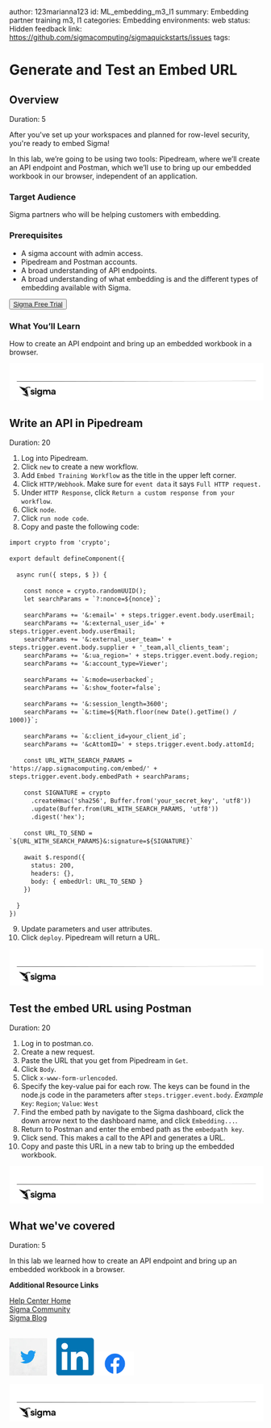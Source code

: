 author: 123marianna123
id: ML_embedding_m3_l1
summary: Embedding partner training m3, l1
categories: Embedding
environments: web
status: Hidden
feedback link: https://github.com/sigmacomputing/sigmaquickstarts/issues
tags: 

<!-- 
SETTING THE AVAILABLE CATEGORIES WILL MAKE YOUR QUICKSTART PART OF A GROUP THAT USERS CAN FILTER ON IN THE QUICKSTART PORTAL.

AVAILABLE CATEGORIES ARE:
Administration
Embedding
Functions
Fundamentals
Partners
Snowflake
Tables (include pivot and input tables for now)
Use-cases

PLEASE REVIEW THE SIGMA QUICKSTART STYLE GUIDE. ALL QUICKSTART SHOULD SHARE A COMMON LOOK AND FEEL. 

YOU MAY WANT TO REVIEW A PUBLISHED GUIDE FIRST SO THAT YOU ARE FAMILIAR WITH HOW COMMON MARKDOWN IS APPLIED YOU CAN ACCESS THE SIGMA QUICKSTART STYLE GUIDE HERE:
http://localhost:8000/guide/sigma-style-guide/index.html?index=..%2F..internal#0
-->

# Generate and Test an Embed URL
<!-- The above name is what appears on the website and is searchable. -->

## Overview 
Duration: 5 
<!--Duration is deprecated and no longer required, however the code still expects to see it so include it for each section. The actual time value does not matter. -->

After you've set up your workspaces and planned for row-level security, you're ready to embed Sigma!

In this lab, we’re going to be using two tools: Pipedream, where we’ll create an API endpoint and Postman, which we’ll use to bring up our embedded workbook in our browser, independent of an application.

 ### Target Audience
Sigma partners who will be helping customers with embedding.

### Prerequisites
<ul>
  <li>A sigma account with admin access.</li>
  <li>Pipedream and Postman accounts.</li>
  <li>A broad understanding of API endpoints.</li>
  <li>A broad understanding of what embedding is and the different types of embedding available with Sigma.</li>
</ul>

<button>[Sigma Free Trial](https://www.sigmacomputing.com/free-trial/)</button>
  
### What You’ll Learn
How to create an API endpoint and bring up an embedded workbook in a browser.

![Footer](assets/sigma_footer.png)
<!-- NOTE: SIGMA LOGO REQUIRED AT END OF EACH ## SECTION -->
<!-- END OF OVERVIEW -->

## **Write an API in Pipedream**
Duration: 20
1. Log into Pipedream.
2. Click `new` to create a new workflow. 
3. Add `Embed Training Workflow` as the title in the upper left corner.
4. Click `HTTP/Webhook`. Make sure for `event data` it says `Full HTTP request.`
5. Under `HTTP Response`, click `Return a custom response from your workflow`.
6. Click `node`.
7. Click `run node code`.
8. Copy and paste the following code:

```
import crypto from 'crypto';

export default defineComponent({

  async run({ steps, $ }) {
    
    const nonce = crypto.randomUUID();
    let searchParams = `?:nonce=${nonce}`;

    searchParams += '&:email=' + steps.trigger.event.body.userEmail;
    searchParams += '&:external_user_id=' + steps.trigger.event.body.userEmail;
    searchParams += '&:external_user_team=' + steps.trigger.event.body.supplier + '_team,all_clients_team';
    searchParams += '&:ua_region=' + steps.trigger.event.body.region;
    searchParams += '&:account_type=Viewer';

    searchParams += `&:mode=userbacked`;
    searchParams += `&:show_footer=false`;

    searchParams += '&:session_length=3600';
    searchParams += `&:time=${Math.floor(new Date().getTime() / 1000)}`;

    searchParams += `&:client_id=your_client_id`;
    searchParams += '&cAttomID=' + steps.trigger.event.body.attomId;

    const URL_WITH_SEARCH_PARAMS = 'https://app.sigmacomputing.com/embed/' + steps.trigger.event.body.embedPath + searchParams;

    const SIGNATURE = crypto
      .createHmac('sha256', Buffer.from('your_secret_key', 'utf8'))
      .update(Buffer.from(URL_WITH_SEARCH_PARAMS, 'utf8'))
      .digest('hex');

    const URL_TO_SEND = `${URL_WITH_SEARCH_PARAMS}&:signature=${SIGNATURE}`

    await $.respond({
      status: 200,
      headers: {},
      body: { embedUrl: URL_TO_SEND }
    })

  }
})
```


9. Update parameters and user attributes.
10. Click `deploy`. Pipedream will return a URL. 

![Footer](assets/sigma_footer.png)
<!-- END OF SECTION-->


## **Test the embed URL using Postman**
Duration: 20

1. Log in to postman.co.
2. Create a new request. 
3. Paste the URL that you get from Pipedream in `Get`.
4. Click `Body`.
5. Click `x-www-form-urlencoded`.
6. Specify the key-value pai for each row. The keys can be found in the node.js code in the parameters after `steps.trigger.event.body`.
*Example* `Key`: `Region`; `Value`: `West`
7. Find the embed path by navigate to the Sigma dashboard, click the down arrow next to the dashboard name, and click `Embedding...`.
8. Return to Postman and enter the embed path as the `embedpath key`.
8. Click send. This makes a call to the API and generates a URL.
9. Copy and paste this URL in a new tab to bring up the embedded workbook.

![Footer](assets/sigma_footer.png)
<!-- END OF SECTION-->


## What we've covered
Duration: 5

In this lab we learned how to create an API endpoint and bring up an embedded workbook in a browser.

<!-- THE FOLLOWING ADDITIONAL RESOURCES IS REQUIRED AS IS FOR ALL QUICKSTARTS -->
**Additional Resource Links**

[Help Center Home](https://help.sigmacomputing.com/hc/en-us)<br>
[Sigma Community](https://community.sigmacomputing.com/)<br>
[Sigma Blog](https://www.sigmacomputing.com/blog/)<br>
<br>

[<img src="./assets/twitter.jpeg" width="75"/>](https://twitter.com/sigmacomputing)&emsp;
[<img src="./assets/linkedin.png" width="75"/>](https://www.linkedin.com/company/sigmacomputing)
[<img src="./assets/facebook.png" width="75"/>](https://www.facebook.com/sigmacomputing)

![Footer](assets/sigma_footer.png)
<!-- END OF WHAT WE COVERED -->
<!-- END OF QUICKSTART -->
